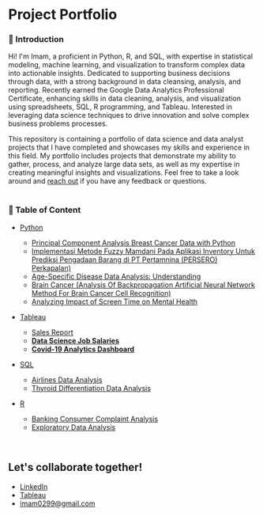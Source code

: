 # **Project Portfolio**
### 👋 Introduction
Hi! I'm Imam,  a proficient in Python, R, and SQL, with expertise in statistical modeling, machine learning, and visualization to transform complex data into actionable insights. Dedicated to supporting business decisions through data, with a strong background in data cleansing, analysis, and reporting. Recently earned the Google Data Analytics Professional Certificate, enhancing skills in data cleaning, analysis, and visualization using spreadsheets, SQL, R programming, and Tableau. Interested in leveraging data science techniques to drive innovation and solve complex business problems processes.

This repository is containing a portfolio of data science and data analyst projects that I have completed and showcases my skills and experience in this field. My portfolio includes projects that demonstrate my ability to gather, process, and analyze large data sets, as well as my expertise in creating meaningful insights and visualizations.
Feel free to take a look around and [reach out](https://www.linkedin.com/in/imamsantoso10/) if you have any feedback or questions.
<br>
<br>
 

### 📑 Table of Content
- [Python](https://github.com/0299Imam/Python-Portofolio)
  - [Principal Component Analysis Breast Cancer Data with Python](https://github.com/0299Imam/PCA)
  - [Implementasi Metode Fuzzy Mamdani Pada Aplikasi Inventory Untuk Prediksi Pengadaan Barang di PT Pertamnina (PERSERO) Perkapalan)](https://github.com/0299Imam/sharing_tugas_fuzzy2019/blob/master/09011381722106_Imam%20Santoso_SK5U.ipynb)
  - [Age-Specific Disease Data Analysis: Understanding](https://github.com/0299Imam/Python-Portofolio)
  - [Brain Cancer (Analysis Of Backpropagation Artificial Neural Network Method For Brain Cancer Cell Recognition)](https://github.com/0299Imam/Python-Portofolio/blob/main/Analysis%20Of%20Backpropagation%20Artificial%20Neural%20Network%20Method%20For%20Brain%20Cancer%20Cell%20Recognition.ipynb)
  - [Analyzing Impact of Screen Time on Mental Health](https://github.com/0299Imam/Python-Portofolio/blob/main/Impact_of_Screen_Time_on_Mental_Health.ipynb)


- [Tableau](https://github.com/0299Imam/Data_Portofolio)
  - [Sales Report](https://public.tableau.com/app/profile/imam.santoso/viz/ReportSales/Dashboard1)
  - [**Data Science Job Salaries**](https://public.tableau.com/app/profile/imam.santoso/viz/DataScienceJobSalaries_16912498175290/Dashboard1)
  - [**Covid-19 Analytics Dashboard**](https://public.tableau.com/views/Covid-19AnalyticsDashboard/Dashboard1?:language=en-US&:display_count=n&:origin=viz_share_link)
  


- [SQL](https://github.com/0299Imam/SQL_Portofolio)
   - [Airlines Data Analysis](https://github.com/0299Imam/SQL_Portofolio/blob/main/Airlines%20Data%20Analysis.sql)
   - [Thyroid Differentiation Data Analysis](https://github.com/0299Imam/SQL_Portofolio/blob/main/Thyroid%20Case%20Using%20SQL.sql)

 - [R](https://github.com/0299Imam/R-Portfolio)
   - [Banking Consumer Complaint Analysis](https://github.com/0299Imam/R-Portfolio/blob/main/banking_analysis.R)
   - [Exploratory Data Analysis](https://github.com/0299Imam/R-Portfolio/blob/main/Exploratory%20Data%20Analysis%20using%20R.R)
<br>

## **Let's collaborate together!**
-  [LinkedIn](https://www.linkedin.com/in/imamsantoso10/)
-  [Tableau](https://public.tableau.com/app/profile/imam.santoso)
-  imam0299@gmail.com
